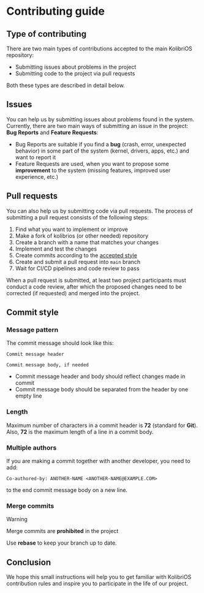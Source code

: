 # Contributing guide

## Type of contributing

There are two main types of contributions accepted to the main KolibriOS repository:

- Submitting issues about problems in the project
- Submitting code to the project via pull requests

Both these types are described in detail below.

## Issues

You can help us by submitting issues about problems found in the system. Currently, there are two main ways of submitting an issue in the project: **Bug Reports** and **Feature Requests**:

- Bug Reports are suitable if you find a **bug** (crash, error, unexpected behavior) in some part of the system (kernel, drivers, apps, etc.) and want to report it
- Feature Requests are used, when you want to propose some **improvement** to the system (missing features, improved user experience, etc.)

## Pull requests

You can also help us by submitting code via pull requests. The process of submitting a pull request consists of the following steps:

1. Find what you want to implement or improve
2. Make a fork of kolibrios (or other needed) repository
3. Create a branch with a name that matches your changes
4. Implement and test the changes
5. Create commits according to the [accepted style](#commit-style)
6. Create and submit a pull request into `main` branch
7. Wait for CI/CD pipelines and code review to pass

When a pull request is submitted, at least two project participants must conduct a code review, after which the proposed changes need to be corrected (if requested) and merged into the project.

## Commit style

### Message pattern

The commit message should look like this:

```test
Commit message header

Commit message body, if needed
```

- Commit message header and body should reflect changes made in commit
- Commit message body should be separated from the header by one empty line

### Length

Maximum number of characters in a commit header is **72** (standard for **Git**). Also, **72** is the maximum length of a line in a commit body.

### Multiple authors

If you are making a commit together with another developer, you need to add:

```
Co-authored-by: ANOTHER-NAME <ANOTHER-NAME@EXAMPLE.COM>
```

to the end commit message body on a new line.

### Merge commits

> [!WARNING]
> Merge commits are **prohibited** in the project

Use **rebase** to keep your branch up to date.

## Conclusion

We hope this small instructions will help you to get familiar with KolibriOS contribution rules and inspire you to participate in the life of our project.
